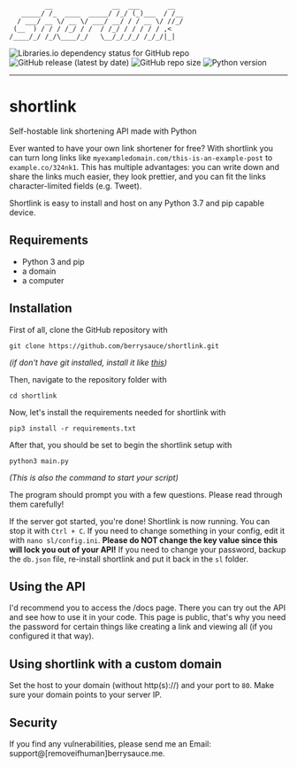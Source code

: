 
```
         __               __  ___       __  
   _____/ /_  ____  _____/ /_/ (_)___  / /__
  / ___/ __ \/ __ \/ ___/ __/ / / __ \/ //_/
 (__  ) / / / /_/ / /  / /_/ / / / / / ,<   
/____/_/ /_/\____/_/   \__/_/_/_/ /_/_/|_|  

```
![Libraries.io dependency status for GitHub repo](https://img.shields.io/librariesio/github/berrysauce/shortlink)
![GitHub release (latest by date)](https://img.shields.io/github/v/release/berrysauce/shortlink)
![GitHub repo size](https://img.shields.io/github/repo-size/berrysauce/shortlink)
![Python version](https://img.shields.io/badge/python-3.7-blue)

---

# shortlink
Self-hostable link shortening API made with Python

Ever wanted to have your own link shortener for free? With shortlink you can turn long links like `myexampledomain.com/this-is-an-example-post` to `example.co/324nk1`. This has multiple advantages: you can write down and share the links much easier, they look prettier, and you can fit the links character-limited fields (e.g. Tweet).

Shortlink is easy to install and host on any Python 3.7 and pip capable device.

## Requirements
- Python 3 and pip
- a domain
- a computer

## Installation
First of all, clone the GitHub repository with
```
git clone https://github.com/berrysauce/shortlink.git
```
*(if don't have git installed, install it like [this](https://www.git-scm.com/book/en/v2/Getting-Started-Installing-Git))*

Then, navigate to the repository folder with 
```
cd shortlink
```

Now, let's install the requirements needed for shortlink with
```
pip3 install -r requirements.txt
```

After that, you should be set to begin the shortlink setup with 
```
python3 main.py
```
*(This is also the command to start your script)*

The program should prompt you with a few questions. Please read through them carefully!

If the server got started, you're done! Shortlink is now running. You can stop it with `Ctrl + C`.
If you need to change something in your config, edit it with `nano sl/config.ini`. **Please do NOT change the key value since this will lock you out of your API!** If you need to change your password, backup the `db.json` file, re-install shortlink and put it back in the `sl` folder.

## Using the API
I'd recommend you to access the /docs page. There you can try out the API and see how to use it in your code. This page is public, that's why you need the password for certain things like creating a link and viewing all (if you configured it that way).

## Using shortlink with a custom domain
Set the host to your domain (without http(s)://) and your port to `80`. Make sure your domain points to your server IP.

## Security
If you find any vulnerabilities, please send me an Email: support@[removeifhuman]berrysauce.me.

